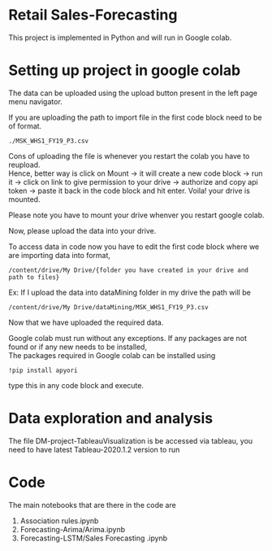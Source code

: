 # Retail Sales-Forecasting

This project is implemented in Python and will run in Google colab. 

# Setting up project in google colab

The data can be uploaded using the upload button present in the left page menu navigator.

If you are uploading the path to import file in the first code block need to be of format.

`./MSK_WHS1_FY19_P3.csv`

Cons of uploading the file is whenever you restart the colab you have to reupload.  
Hence, better way is click on Mount -> it will create a new code block -> run it -> click on link to give permission to your drive -> authorize and copy api token -> paste it back in the code block and hit enter. Voila! your drive is mounted. 

Please note you have to mount your drive whenver you restart google colab. 

Now, please upload the data into your drive.

To access data in code now you have to edit the first code block where we are importing data into format,

`/content/drive/My Drive/{folder you have created in your drive and path to files}`

Ex: If I upload the data into dataMining folder in my drive the path will be

`/content/drive/My Drive/dataMining/MSK_WHS1_FY19_P3.csv`

Now that we have uploaded the required data.  

Google colab must run without any exceptions. 
If any packages are not found or if any new needs to be installed,  
The packages required in Google colab can be installed using 
```
!pip install apyori
```
type this in any code block and execute. 

# Data exploration and analysis

The file DM-project-TableauVisualization is be accessed via tableau, you need to have latest Tableau-2020.1.2 version to run

# Code 
The main notebooks that are there in the code are 
1) Association rules.ipynb
2) Forecasting-Arima/Arima.ipynb
3) Forecasting-LSTM/Sales Forecasting .ipynb
